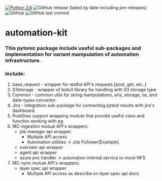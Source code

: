 [![Python 3.6](https://img.shields.io/badge/python-3.6-green.svg)](https://www.python.org/downloads/release/python-360/)
<img alt="GitHub release (latest by date including pre-releases)" src="https://img.shields.io/github/v/release/MapColonies/automation-kit">
![GitHub](https://img.shields.io/github/license/MapColonies/automation-kit)
<img alt="GitHub last commit" src="https://img.shields.io/github/last-commit/MapColonies/automation-kit">

# automation-kit

### This pytonic package include useful sub-packages and implementation for variant manipulation of automation infrastructure.

### Include:
1. base_request - wrapper for restful API's requests [post, get, etc..]
2. S3storage - wrapper of boto3 library for handling with S3 storage type
3. Common - common utils for string manipulations, urls, storage, os, and data-types convertor
4. Jira - integration sub-package for connecting pytest results with jira's dashboard.
5. PostGres support wrapping module that provide useful class and function working with pg
6. MC-ingestion mutual API's wrappers:
    * job manager api wrapper:
        * Multiple API access
        * Automation utilities -> Job Follower[Example]
    * overseer api wrapper
    * agent api wrapper
    * azure pvc handler -> automation internal service to mock NFS
7. MC-sync mutual API's wrappers:
    * layer spec api wrapper:
        * Multiple API access as describe on layer spec api docs 